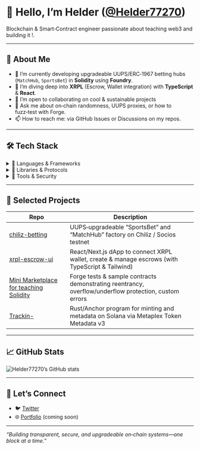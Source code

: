 # 👋 Hello, I’m Helder ([@Helder77270](https://github.com/Helder77270))

Blockchain & Smart‑Contract engineer passionate about teaching web3 and building it !.

---

## 🚀 About Me

- 🔭 I’m currently developing upgradeable UUPS/ERC‑1967 betting hubs (`MatchHub`, `SportsBet`) in **Solidity** using **Foundry**.  
- 🌱 I’m diving deep into **XRPL** (Escrow, Wallet integration) with **TypeScript** & **React**.  
- 👯 I’m open to collaborating on cool & sustainable projects  
- 💬 Ask me about on‑chain randomness, UUPS proxies, or how to fuzz‑test with Forge.  
- 📫 How to reach me: via GitHub Issues or Discussions on my repos.  

---

## 🛠️ Tech Stack

<details>
<summary>🔹 Languages & Frameworks</summary>

- **Solidity** (0.8.x) — Upgradeable contracts, ReentrancyGuard, UUPS  
- **Foundry** (forge, cast) — Tests, fuzzing, scripts, coverage  
- **TypeScript** & **JavaScript** — Front‑end integration (Next.js, React, Wagmi)  
- **Rust** / **Anchor** — Solana on‑chain programs
  
<p align="left">
  <img src="https://img.shields.io/badge/Solidity-363636?style=for-the-badge&logo=solidity&logoColor=white"/>
  <img src="https://img.shields.io/badge/Ethereum-3C3C3D?style=for-the-badge&logo=ethereum&logoColor=white"/>
  <img src="https://img.shields.io/badge/Node.js-339933?style=for-the-badge&logo=nodedotjs&logoColor=white"/>
  <img src="https://img.shields.io/badge/Express.js-000000?style=for-the-badge&logo=express&logoColor=white"/>
  <img src="https://img.shields.io/badge/Next.js-000000?style=for-the-badge&logo=nextdotjs&logoColor=white"/>
  <img src="https://img.shields.io/badge/React-20232A?style=for-the-badge&logo=react&logoColor=61DAFB"/>
  <img src="https://img.shields.io/badge/Vite-646CFF?style=for-the-badge&logo=vite&logoColor=FFD62E"/>
  <img src="https://img.shields.io/badge/Linux-FCC624?style=for-the-badge&logo=linux&logoColor=black"/>
  <img src="https://img.shields.io/badge/Docker-2496ED?style=for-the-badge&logo=docker&logoColor=white"/>
  <img src="https://img.shields.io/badge/Git-F05032?style=for-the-badge&logo=git&logoColor=white"/>
</p>
</details>

<details>
<summary>🔹 Libraries & Protocols</summary>

- **OpenZeppelin** (contracts & upgradeable)  
- **Chainlink VRF** for provable randomness  
- **xrpl.js** — XRPL Client, Wallet, Escrow  
- **Kayen (Uniswap‑V2 style)** router on Chiliz / Socios chain  
</details>

<details>
<summary>🔹 Tools & Security</summary>

- **Slither** & **MythX** — static analysis & auditing  
- **Hardhat** & **Truffle** — alternative dev environments  
</details>

---

## 📂 Selected Projects

| Repo                                                     | Description                                                                                   |
|----------------------------------------------------------|-----------------------------------------------------------------------------------------------|
| [chiliz-betting](https://github.com/Helder77270/chiliz-betting) | UUPS‑upgradeable “SportsBet” and “MatchHub” factory on Chiliz / Socios testnet                  |
| [xrpl-escrow-ui](https://github.com/Helder77270/XRPL-training) | React/Next.js dApp to connect XRPL wallet, create & manage escrows (with TypeScript & Tailwind) |
| [Mini Marketplace for teaching Solidity](https://github.com/Helder77270/DakarMarket) | Forge tests & sample contracts demonstrating reentrancy, overflow/underflow protection, custom errors |
| [Trackin-](https://github.com/Helder77270/Trackin-) | Rust/Anchor program for minting and metadata on Solana via Metaplex Token Metadata v3         |

---

## 📈 GitHub Stats

![Helder77270’s GitHub stats](https://github-readme-stats.vercel.app/api?username=Helder77270&show_icons=true&theme=radical)

---

## 🤝 Let’s Connect

- 🐦 [Twitter]([https://twitter.com/Helder77270](https://x.com/ChilizTV))  
- 🌐 [Portfolio](https://helder.dev) (coming soon)  

---

*“Building transparent, secure, and upgradeable on‑chain systems—one block at a time.”*  
